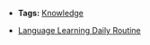 -   **Tags:** [Knowledge](knowledge.md)

-   [Language Learning Daily Routine](../notes/20210328030634-language_learning_daily_routine.md)
